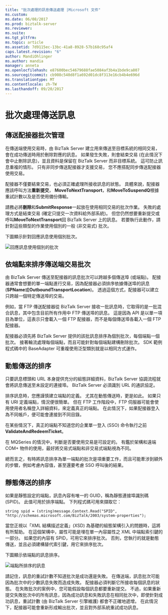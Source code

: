 ```yaml
---
title: "批次處理的訊息傳送處理 |Microsoft 文件"
ms.custom: 
ms.date: 06/08/2017
ms.prod: biztalk-server
ms.reviewer: 
ms.suite: 
ms.tgt_pltfrm: 
ms.topic: article
ms.assetid: 7d9115ec-13bc-41a8-8928-57b168c95af4
caps.latest.revision: "6"
author: MandiOhlinger
ms.author: mandia
manager: anneta
ms.openlocfilehash: e87600bec54679688fae5084af3b4a1bde9ca807
ms.sourcegitcommit: cb908c540d8f1a692d01dc8f313e16cb4b4e696d
ms.translationtype: MT
ms.contentlocale: zh-TW
ms.lasthandoff: 09/20/2017
---
```

# <a name="batching-messages-for-send-processing"></a>批次處理傳送訊息
## <a name="send-adapter-batch-management"></a>傳送配接器批次管理  
 在傳送端使用交易時，由 BizTalk Server 建立用來傳送至目標系統的相同交易，會在成功傳送時用於刪除對應的訊息。 如果發生失敗，則會結束交易 (在此情況下會中止刪除訊息)，並且資料是保留在 BizTalk Server 而非目標系統。 這可防止訊息重複的情形。 只有非同步傳送配接器才支援交易， 您不應搭配同步傳送配接器使用交易。  
  
 配接器不僅要結束交易，也必須正確處理所接收訊息的狀態。 具體來說，配接器應該呼叫方法**重新提交**， **MoveToNextTransport**，和**MoveToSuspendQ**根據重試計數以及是否使用備份傳輸。  
  
 請務必將**刪除**和**SubmitResponse**一起放在使用相同交易的批次作業。 失敗的處理方式是結束交易 (確定只提交一次資料給外部系統)。 但您仍然想要重新提交或呼叫**MoveToNextTransport**回 BizTalk Server 上的訊息。 若要執行此動作，請針對這些類型的作業使用個別的一般 (非交易式) 批次。  
  
 下圖顯示針對回應訊息使用個別批次。  
  
 ![回應訊息使用個別的批次](../core/media/eawp-seperatebatch.gif "EAWP_SeperateBatch")  
  
## <a name="sorting-the-send-side-transactional-batches-by-endpoint"></a>依端點來排序傳送端交易批次  
 由 BizTalk Server 傳送至配接器的訊息批次可以跨越多個傳送埠 (或端點)。 配接器通常會想要的單一端點進行交易，因為配接器必須排序依據傳送埠的訊息 (**SPName**或**OutboundTransportLocation**)。 透過這個方式，配接器可以建立只跨越一個特定傳送埠的交易。  
  
 例如，當 FTP 傳送配接器從 BizTalk Server 接收一批訊息時，它取得的是一批混合訊息，其中包含目前所有作用中 FTP 傳送埠的訊息。 這是因為 API 是以單一項目為單位，這表示只會載入一個 FTP 配接器，而不是每個傳送埠各載入一個 FTP 配接器。  
  
 配接器必須先將 BizTalk Server 提供的該批訊息排序為個別批次，每個端點一個批次。 接著輪流處理每個端點，而且可能針對每個端點建構刪除批次。 SDK 範例程式碼中的 BaseAdapter 可重複使用泛型類別就是以相同方式運作。  
  
## <a name="sorting-for-dynamic-send"></a>動態傳送的排序  
 只要訊息標頭和 URL 本身提供充分的組態詳細資料，BizTalk Server 協調流程就會將訊息傳送至未設定的連接埠。 BizTalk Server 必須識別 URL 的通訊協定。  
  
 排序訊息時，您應謹慎建立端點的定義。 尤其在動態傳送時，更是如此。 如果只有 URI 定義端點，情況便很簡單。 但在 FTP 工作階段中，FTP 伺服器可能會使用使用者名稱登入詳細資料，來定義真正的端點。 在此情況下，如果配接器登入為不同帳戶，便可能會連接到不同目錄。  
  
 在某些情況下，真正的端點不知道您的企業單一登入 (SSO) 命令執行之前**ValidateAndRedeemTicket**。  
  
 在 MQSeries 的情況中，判斷是否要使用交易是可設定的。 有鑑於架構和遠端 COM+ 物件的使用，最好將交易式端點和非交易式端點視為不同。  
  
 總而言之，有時將訊息排序為單一端點的批次是項重要工作，而且可能牽涉到額外的步驟，例如考慮內容值，甚至還要考慮 SSO 呼叫後的結果。  
  
## <a name="sorting-for-static-send"></a>靜態傳送的排序  
 如果是靜態設定的端點，訊息內容有唯一的 GUID，稱為靜態連接埠識別碼 (SPID)。 此值可用於排序端點。 下列程式碼可用來擷取它：  
  
```  
string spid = (string)message.Context.Read("SPID", "http://schemas.microsoft.com/BizTalk/2003/system-properties");  
```  
  
 當您正視以「XML 結構描述定義」(XSD) 為基礎的組態架構引入的問題時，這將有所幫助。 在這個架構中，屬性可能是埋在單一內容屬性之 XML 中端點索引鍵的一部分。 如果您的內容有 SPID，可用它來排序批次。 否則，您執行的就是動態傳送，並且必須建構替代索引鍵，用它來排序批次。  
  
 下圖顯示依端點的訊息排序。  
  
 ![端點所排序的訊息](../core/media/eawp-sortbatch.gif "EAWP_SortBatch")  
  
 請記住，訊息的重試計數不知道批次是成功還是失敗。 在傳送端，訊息批次可能因為批次中的少數訊息失敗而造成失敗。 配接器必須判斷它所接收每個訊息的狀態。 在失敗批次的案例中，您可能假設每個訊息都要重新提交。 不過，如果重新提交失敗批次中的所有訊息，因為成功訊息和失敗訊息在相同批次中，即使針對成功訊息，重試計數 (由 BizTalk Server 引擎維護) 都會不正確地遞增。 在此情況下，配接器可能會重新形成輸出批次，並且對外部系統重試成功訊息。